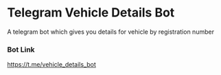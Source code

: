 # Telegram Vehicle Details Bot
A telegram bot which gives you details for vehicle by registration number

### Bot Link
https://t.me/vehicle_details_bot
